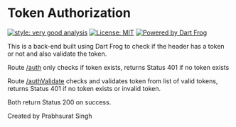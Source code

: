 # Token Authorization

[![style: very good analysis][very_good_analysis_badge]][very_good_analysis_link]
[![License: MIT][license_badge]][license_link]
[![Powered by Dart Frog](https://img.shields.io/endpoint?url=https://tinyurl.com/dartfrog-badge)](https://dartfrog.vgv.dev)

This is a back-end built using Dart Frog to check if the header has a token or not and also validate the token.

Route [/auth](routes/auth.dart) only checks if token exists, returns Status 401 if no token exists

Route [/authValidate](routes/authValidate.dart) checks and validates token from list of valid tokens, returns Status 401 if no token
exists or invalid token.

Both return Status 200 on success.

Created by Prabhsurat Singh

[license_badge]: https://img.shields.io/badge/license-MIT-blue.svg
[license_link]: https://opensource.org/licenses/MIT
[very_good_analysis_badge]: https://img.shields.io/badge/style-very_good_analysis-B22C89.svg
[very_good_analysis_link]: https://pub.dev/packages/very_good_analysis
